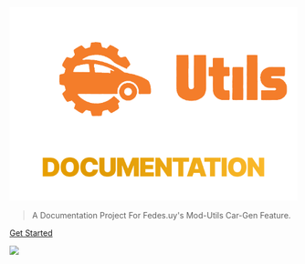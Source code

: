 <!-- _coverpage.md -->

![logo](Media/Logo.png)



> A Documentation Project For Fedes.uy's Mod-Utils Car-Gen Feature.

[Get Started](#HomePage.md)
<!-- background image -->

![](_Media/LandingPageBackGround.png)
